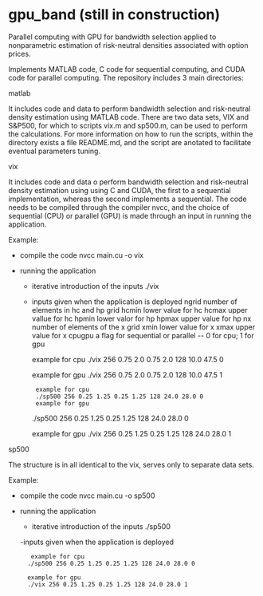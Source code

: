 # gpu_band (still in construction)
Parallel computing with GPU for bandwidth selection applied to nonparametric estimation of risk-neutral densities associated with option prices.

Implements MATLAB code, C code for sequential computing, and CUDA code for parallel computing.
The repository includes 3 main directories:

matlab

It includes code and data to perform bandwidth selection and risk-neutral density estimation 
using MATLAB code. There are two data sets, VIX and S&P500, for which to scripts vix.m and
sp500.m, can be used to perform the calculations. For more information on how to run the 
scripts, within the directory exists a file README.md, and the script are anotated to
facilitate eventual parameters tuning.


vix 

It includes code and data o perform bandwidth selection and risk-neutral density estimation 
using using C and CUDA, the first to a sequential implementation, whereas the second implements a sequential.
The code needs to be compiled through the compiler nvcc, and the choice of sequential (CPU) or 
parallel (GPU) is made through an input in running the application. 

Example:
- compile the code
     nvcc main.cu -o vix
     
- running the application
   - iterative introduction of the inputs
       ./vix
      
   - inputs given when the application is deployed
        ngrid number of elements in hc and hp grid
        hcmin lower value for hc
        hcmax upper vallue for hc
        hpmin lower valor for hp
        hpmax upper value for hp
        nx number of elements of the x grid
        xmin lower value for x
        xmax upper value for x
        cpugpu a flag for sequential or parallel -- 0 for cpu; 1 for gpu
        
        example for cpu
        ./vix 256 0.75 2.0 0.75 2.0 128 10.0 47.5 0
        
        example for gpu
        ./vix 256 0.75 2.0 0.75 2.0 128 10.0 47.5 1
        
        
          example for cpu
          ./sp500 256 0.25 1.25 0.25 1.25 128 24.0 28.0 0
          example for gpu
          
          
          
          
        ./sp500 256 0.25 1.25 0.25 1.25 128 24.0 28.0 0
        
        example for gpu
        ./vix 256 0.25 1.25 0.25 1.25 128 24.0 28.0 1
        
        
        
        
sp500

The structure is in all identical to the vix, serves only to separate data sets.

Example:
- compile the code
     nvcc main.cu -o sp500
        
- running the application
   - iterative introduction of the inputs
       ./sp500
       
   -inputs given when the application is deployed
    
         example for cpu
        ./sp500 256 0.25 1.25 0.25 1.25 128 24.0 28.0 0
        
        example for gpu
        ./vix 256 0.25 1.25 0.25 1.25 128 24.0 28.0 1
        



